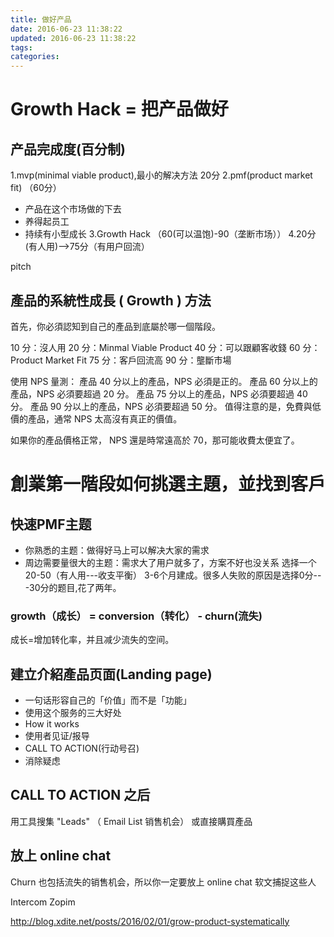 ```yaml
---
title: 做好产品
date: 2016-06-23 11:38:22
updated: 2016-06-23 11:38:22
tags:
categories:
---
```



# Growth Hack = 把产品做好

## 产品完成度(百分制)

1.mvp(minimal viable product),最小的解决方法 20分 2.pmf(product market fit) （60分）

- 产品在这个市场做的下去
- 养得起员工
- 持续有小型成长 3.Growth Hack （60(可以温饱)-90（垄断市场）） 4.20分(有人用)-->75分（有用户回流）

pitch

## 產品的系統性成長 ( Growth ) 方法

首先，你必須認知到自己的產品到底屬於哪一個階段。

10 分：沒人用 20 分：Minmal Viable Product 40 分：可以跟顧客收錢 60 分：Product Market Fit 75 分：客戶回流高 90 分：壟斷市場

使用 NPS 量測： 產品 40 分以上的產品，NPS 必須是正的。 產品 60 分以上的產品，NPS 必須要超過 20 分。 產品 75 分以上的產品，NPS 必須要超過 40 分。 產品 90 分以上的產品，NPS 必須要超過 50 分。 值得注意的是，免費與低價的產品，通常 NPS 太高沒有真正的價值。

如果你的產品價格正常， NPS 還是時常遠高於 70，那可能收費太便宜了。

# 創業第一階段如何挑選主題，並找到客戶

## 快速PMF主题

- 你熟悉的主题：做得好马上可以解决大家的需求
- 周边需要量很大的主题：需求大了用户就多了，方案不好也没关系 选择一个20-50（有人用---收支平衡） 3-6个月建成。很多人失败的原因是选择0分---30分的题目,花了两年。

### growth（成长） = conversion（转化） - churn(流失)

成长=增加转化率，并且减少流失的空间。

## 建立介紹產品页面(Landing page)

- 一句话形容自己的「价值」而不是「功能」
- 使用这个服务的三大好处
- How it works
- 使用者见证/报导
- CALL TO ACTION(行动号召)
- 消除疑虑

## CALL TO ACTION 之后

用工具搜集 "Leads" （ Email List 销售机会） 或直接購買產品

## 放上 online chat

Churn 也包括流失的销售机会，所以你一定要放上 online chat 软文捕捉这些人

Intercom Zopim

<http://blog.xdite.net/posts/2016/02/01/grow-product-systematically>
